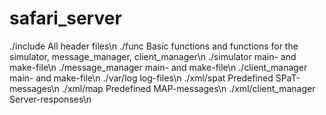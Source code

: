 # safari_server

./include             All header files\n
./func                Basic functions and functions for the simulator, message_manager, client_manager\n
./simulator           main- and make-file\n
./message_manager     main- and make-file\n
./client_manager      main- and make-file\n
./var/log             log-files\n
./xml/spat            Predefined SPaT-messages\n
./xml/map             Predefined MAP-messages\n
./xml/client_manager  Server-responses\n
